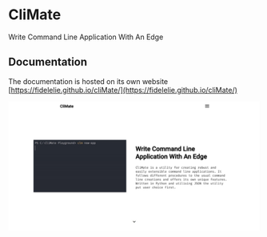 # CliMate
Write Command Line Application With An Edge

## Documentation
The documentation is hosted on its own website [https://fidelelie.github.io/cliMate/](https://fidelelie.github.io/cliMate/)

![website-front-page](docs/assets/images/README/website-front-page.jpg)
